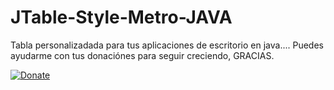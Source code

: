 # JTable-Style-Metro-JAVA

Tabla personalizadada para tus aplicaciones de escritorio en java.... Puedes ayudarme con tus donaciónes para seguir creciendo, GRACIAS.

<a href="https://www.paypal.com/cgi-bin/webscr?cmd=_s-xclick&hosted_button_id=JLWEAETTE3H28">
<img src="https://camo.githubusercontent.com/f896f7d176663a1559376bb56aac4bdbbbe85ed1/68747470733a2f2f7777772e70617970616c6f626a656374732e636f6d2f656e5f55532f692f62746e2f62746e5f646f6e61746543435f4c472e676966" 
alt="Donate" data-canonical-src="https://www.paypalobjects.com/en_US/i/btn/btn_donateCC_LG.gif" style="max-width:100%;">
</a>
